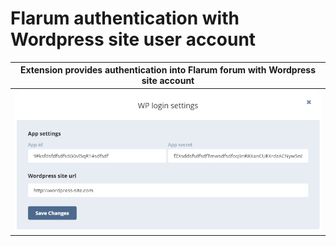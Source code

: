 # Flarum authentication with Wordpress site user account

Extension provides authentication into Flarum forum with Wordpress site account |
---------|
![Flarum wp extension settings](/resources/docs/wp-settings.png) |
